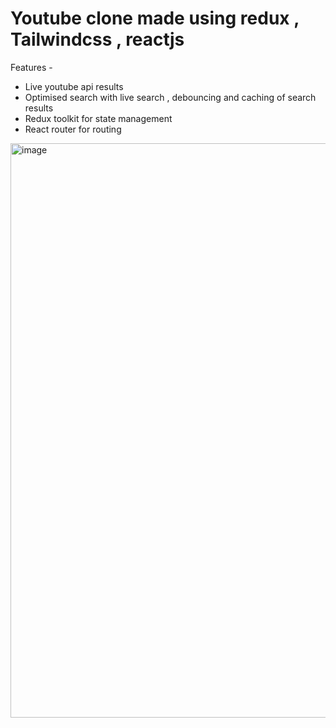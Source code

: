 # Youtube clone made using redux , Tailwindcss , reactjs
Features -
- Live youtube api results
- Optimised search with live search , debouncing and caching of search results
- Redux toolkit for state management
- React router for routing

<img width="919" alt="image" src="https://user-images.githubusercontent.com/36508048/229698045-4397c83c-8ba1-4c41-a68e-f849bd5510de.png">


